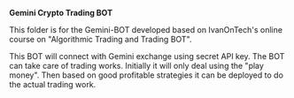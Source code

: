 **Gemini Crypto Trading BOT**

This folder is for the Gemini-BOT developed based on IvanOnTech's online course on "Algorithmic Trading and Trading BOT".

This BOT will connect with Gemini exchange using secret API key. The BOT can take care of trading works. Initially it will only deal using the "play money". 
Then based on good profitable strategies it can be deployed to do the actual trading work.
